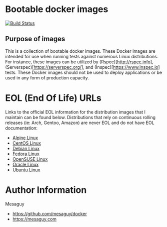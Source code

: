 # Bootable docker images
[![Build Status](https://api.travis-ci.org/mesaguy/docker.svg?branch=master)](https://travis-ci.org/mesaguy/docker)

## Purpose of images
This is a collection of bootable docker images. These Docker images are intended for use when running tests against numerous Linux distributions. For instance, these images can be utilized by (Rspec)[http://rspec.info], (Serverspec)[https://serverspec.org/], and (Inspec)[https://www.inspec.io] tests. These Docker images should not be used to deploy applications or be used in any form of production capacity.


# EOL (End Of Life) URLs
Links to the official EOL information for the distribution images that I maintain can be found below. Distributions that rely on continuous rolling releases (ie: Arch, Gentoo, Amazon) are never EOL and do not have EOL documentation:

 - [Alpine Linux](https://wiki.alpinelinux.org/wiki/Alpine_Linux:Releases)
 - [CentOS Linux](https://wiki.centos.org/FAQ/General)
 - [Debian Linux](https://wiki.debian.org/DebianReleases)
 - [Fedora Linux](https://fedoraproject.org/wiki/End_of_life)
 - [OpenSUSE Linux](https://en.opensuse.org/Lifetime)
 - [Oracle Linux](https://www.oracle.com/a/ocom/docs/elsp-lifetime-069338.pdf)
 - [Ubuntu Linux](https://wiki.ubuntu.com/Releases)

# Author Information
Mesaguy
 - https://github.com/mesaguy/docker
 - https://mesaguy.com
